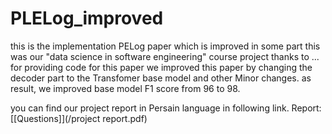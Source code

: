 # PLELog_improved
this is the implementation PELog paper which is improved in some part this was our "data science in software engineering" course project
thanks to ... for providing code for this paper we improved this paper by changing the decoder part to the Transfomer base model and other Minor changes.
as result, we improved base model F1 score from 96 to 98.

you can find our project report in Persain language in following link.
Report: [[Questions]](/project report.pdf) 

